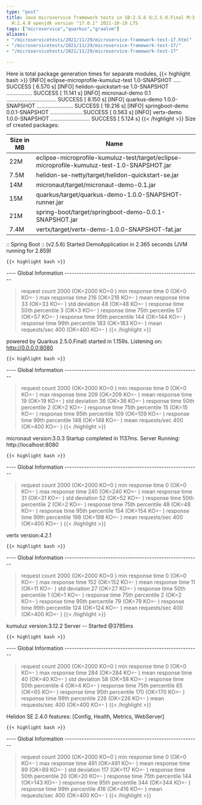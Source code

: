```yaml
---
type: "post"
title: Java microservice framework tests in SB:2.5.6 Q:2.5.0.Final M:3.2.0 V:4.2.1
  H:2.4.0 openjdk version "17.0.1" 2021-10-19 LTS
tags: ["microservice","quarkus","graalvm"]
aliases:
- "/microservicetests/2021/11/29/microservice-framework-test-17.html"
- "/microservicetests/2021/11/29/microservice-framework-test-17/"
- "/microservicetests/2021/11/29/microservice-framework-test-17"

---
```

 
Here is total package generation times for separate modules,
{{< highlight bash >}}
[INFO] eclipse-microprofile-kumuluz-test 1.0-SNAPSHOT ..... SUCCESS [  6.570 s]
[INFO] helidon-quickstart-se 1.0-SNAPSHOT ................. SUCCESS [ 11.141 s]
[INFO] micronaut-demo 0.1 ................................. SUCCESS [  8.150 s]
[INFO] quarkus-demo 1.0.0-SNAPSHOT ........................ SUCCESS [ 19.216 s]
[INFO] springboot-demo 0.0.1-SNAPSHOT ..................... SUCCESS [  0.563 s]
[INFO] vertx-demo 1.0.0-SNAPSHOT .......................... SUCCESS [  5.124 s]
{{< /highlight >}}
Size of created packages:

| Size in MB |  Name |
|------------|-------|
| 22M | eclipse-microprofile-kumuluz-test/target/eclipse-microprofile-kumuluz-test-1.0-SNAPSHOT.jar |
| 7.5M | helidon-se-netty/target/helidon-quickstart-se.jar |
| 14M | micronaut/target/micronaut-demo-0.1.jar |
| 15M | quarkus/target/quarkus-demo-1.0.0-SNAPSHOT-runner.jar |
| 21M | spring-boot/target/springboot-demo-0.0.1-SNAPSHOT.jar |
| 7.4M | vertx/target/vertx-demo-1.0.0-SNAPSHOT-fat.jar |


:: Spring Boot :: (v2.5.6) Started DemoApplication in 2.365 seconds (JVM running for 2.859)

    {{< highlight bash >}}
---- Global Information --------------------------------------------------------
> request count                                       2000 (OK=2000   KO=0     )
> min response time                                      0 (OK=0      KO=-     )
> max response time                                    216 (OK=216    KO=-     )
> mean response time                                    33 (OK=33     KO=-     )
> std deviation                                         48 (OK=48     KO=-     )
> response time 50th percentile                          3 (OK=3      KO=-     )
> response time 75th percentile                         57 (OK=57     KO=-     )
> response time 95th percentile                        144 (OK=144    KO=-     )
> response time 99th percentile                        183 (OK=183    KO=-     )
> mean requests/sec                                    400 (OK=400    KO=-     )
{{< /highlight >}}

powered by Quarkus 2.5.0.Final) started in 1.159s. Listening on: http://0.0.0.0:8080

    {{< highlight bash >}}
---- Global Information --------------------------------------------------------
> request count                                       2000 (OK=2000   KO=0     )
> min response time                                      0 (OK=0      KO=-     )
> max response time                                    209 (OK=209    KO=-     )
> mean response time                                    19 (OK=19     KO=-     )
> std deviation                                         36 (OK=36     KO=-     )
> response time 50th percentile                          2 (OK=2      KO=-     )
> response time 75th percentile                         15 (OK=15     KO=-     )
> response time 95th percentile                        109 (OK=109    KO=-     )
> response time 99th percentile                        148 (OK=148    KO=-     )
> mean requests/sec                                    400 (OK=400    KO=-     )
{{< /highlight >}}

micronaut version:3.0.3 Startup completed in 1137ms. Server Running: http://localhost:8080

    {{< highlight bash >}}
---- Global Information --------------------------------------------------------
> request count                                       2000 (OK=2000   KO=0     )
> min response time                                      0 (OK=0      KO=-     )
> max response time                                    240 (OK=240    KO=-     )
> mean response time                                    31 (OK=31     KO=-     )
> std deviation                                         52 (OK=52     KO=-     )
> response time 50th percentile                          2 (OK=2      KO=-     )
> response time 75th percentile                         48 (OK=48     KO=-     )
> response time 95th percentile                        154 (OK=154    KO=-     )
> response time 99th percentile                        198 (OK=198    KO=-     )
> mean requests/sec                                    400 (OK=400    KO=-     )
{{< /highlight >}}

vertx version:4.2.1

    {{< highlight bash >}}
---- Global Information --------------------------------------------------------
> request count                                       2000 (OK=2000   KO=0     )
> min response time                                      0 (OK=0      KO=-     )
> max response time                                    152 (OK=152    KO=-     )
> mean response time                                    11 (OK=11     KO=-     )
> std deviation                                         27 (OK=27     KO=-     )
> response time 50th percentile                          1 (OK=1      KO=-     )
> response time 75th percentile                          2 (OK=2      KO=-     )
> response time 95th percentile                         79 (OK=79     KO=-     )
> response time 99th percentile                        124 (OK=124    KO=-     )
> mean requests/sec                                    400 (OK=400    KO=-     )
{{< /highlight >}}

kumuluz version:3.12.2 Server -- Started @3785ms

    {{< highlight bash >}}
---- Global Information --------------------------------------------------------
> request count                                       2000 (OK=2000   KO=0     )
> min response time                                      0 (OK=0      KO=-     )
> max response time                                    284 (OK=284    KO=-     )
> mean response time                                    40 (OK=40     KO=-     )
> std deviation                                         58 (OK=58     KO=-     )
> response time 50th percentile                          4 (OK=4      KO=-     )
> response time 75th percentile                         65 (OK=65     KO=-     )
> response time 95th percentile                        170 (OK=170    KO=-     )
> response time 99th percentile                        226 (OK=226    KO=-     )
> mean requests/sec                                    400 (OK=400    KO=-     )
{{< /highlight >}}

Helidon SE 2.4.0 features: [Config, Health, Metrics, WebServer]

    {{< highlight bash >}}
---- Global Information --------------------------------------------------------
> request count                                       2000 (OK=2000   KO=0     )
> min response time                                      0 (OK=0      KO=-     )
> max response time                                    491 (OK=491    KO=-     )
> mean response time                                    89 (OK=89     KO=-     )
> std deviation                                        117 (OK=117    KO=-     )
> response time 50th percentile                         20 (OK=20     KO=-     )
> response time 75th percentile                        144 (OK=143    KO=-     )
> response time 95th percentile                        344 (OK=344    KO=-     )
> response time 99th percentile                        416 (OK=416    KO=-     )
> mean requests/sec                                    400 (OK=400    KO=-     )
{{< /highlight >}}
